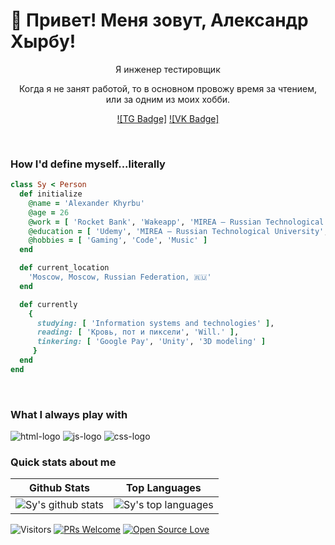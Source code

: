 # 👋 Привет! Меня зовут, Александр Хырбу!

<p align="center">
Я инженер тестировщик 
</p>
<p align="center"> 
Когда я не занят работой, то в основном провожу время за чтением, или за одним из моих хобби.
</p>

<div align="center">

  [![TG Badge]](/img/image.png)
  [![VK Badge]](https://vk.com/rjrednaxela)

</div>
<br>

<h3>How I'd define myself...literally</h3>

 ```ruby
 class Sy < Person
   def initialize
     @name = 'Alexander Khyrbu'
     @age = 26
     @work = [ 'Rocket Bank', 'Wakeapp', 'MIREA — Russian Technological University' ]
     @education = [ 'Udemy', 'MIREA — Russian Technological University', 'Netology']
     @hobbies = [ 'Gaming', 'Code', 'Music' ]
   end

   def current_location
     'Moscow, Moscow, Russian Federation, 🇷🇺'
   end

   def currently
     {
       studying: [ 'Information systems and technologies' ],
       reading: [ 'Кровь, пот и пиксели', 'Will.' ],
       tinkering: [ 'Google Pay', 'Unity', '3D modeling' ]
      }
   end
 end
 ```
 
<br>

### What I always play with
<p> 
  <img src="https://res.cloudinary.com/nico1711/image/upload/c_scale,h_30/v1598850235/html_1_whl9rj.png" alt="html-logo">
  <img src="https://res.cloudinary.com/nico1711/image/upload/c_scale,h_30/v1598849662/javascript_eniubp.png" alt="js-logo">
  <img src="https://res.cloudinary.com/nico1711/image/upload/c_scale,h_30/v1598849661/css_jtfcoz.png" alt="css-logo">
 
</p>


### Quick stats about me
| Github Stats | Top Languages |
| --- | --- |
| ![Sy's github stats](https://github-readme-stats.vercel.app/api?username=syrashid&show_icons=true&title_color=f6c32c&icon_color=f6c32c&text_color=9f9f9f&bg_color=151515&count_private=true) | ![Sy's top languages](https://github-readme-stats.vercel.app/api/top-langs/?username=syrashid&show_icons=true&title_color=f6c32c&icon_color=f6c32c&text_color=9f9f9f&bg_color=151515&count_private=true&layout=compact) |




![Visitors](https://visitor-badge.glitch.me/badge?page_id=syrashid.syrashid) [![PRs Welcome](https://img.shields.io/badge/PRs-welcome-brightgreen.svg?style=flat&logo=github)](https://github.com/syrashid) [![Open Source Love](https://badges.frapsoft.com/os/v2/open-source.svg?v=103)](https://github.com/syrashid)
